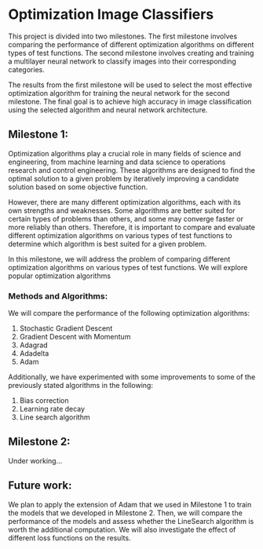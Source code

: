 # Optimization Image Classifiers
This project is divided into two milestones. The first milestone involves comparing the performance of different optimization algorithms on different types of test functions. The second milestone involves creating and training a multilayer neural network to classify images into their corresponding categories.

 The results from the first milestone will be used to select the most effective optimization algorithm for training the neural network for the second milestone. The final goal is to achieve high accuracy in image classification using the selected algorithm and neural network architecture.

## Milestone 1:
Optimization algorithms play a crucial role in many fields of science and engineering, from machine learning and data science to operations research and control engineering. These algorithms are designed to find the optimal solution to a given problem by iteratively improving a candidate solution based on some objective function.

However, there are many different optimization algorithms, each with its own strengths and weaknesses. Some algorithms are better suited for certain types of problems than others, and some may converge faster or more reliably than others. Therefore, it is important to compare and evaluate different optimization algorithms on various types of test functions to determine which algorithm is best suited for a given problem.

In this milestone, we will address the problem of comparing different optimization algorithms on various types of test functions.
We will explore popular optimization algorithms

### Methods and Algorithms:
We will compare the performance of the following optimization algorithms:

1. Stochastic Gradient Descent
2. Gradient Descent with Momentum
3. Adagrad
4. Adadelta
5. Adam

Additionally, we have experimented with some improvements to some of the previously stated algorithms in the following:
1. Bias correction
2. Learning rate decay
3. Line search algorithm

## Milestone 2:
Under working...

## Future work:
We plan to apply the extension of Adam that we used in Milestone 1 to train the models that we developed in Milestone 2. Then, we will compare the performance of the models and assess whether the LineSearch algorithm is worth the additional computation. We will also investigate the effect of different loss functions on the results.
